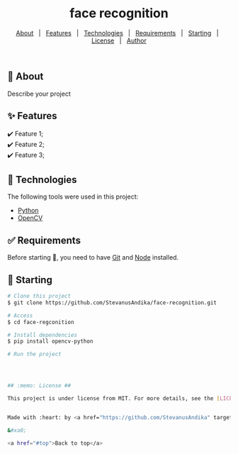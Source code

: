 <div align="center" id="top"> 


  &#xa0;

  <!-- <a href="https://faceregconito.netlify.app">Demo</a> -->
</div>

<h1 align="center">face recognition</h1>


<!-- Status -->

<!-- <h4 align="center"> 
	🚧  Face Regconito 🚀finish
</h4> 

<hr> -->

<p align="center">
  <a href="#dart-about">About</a> &#xa0; | &#xa0; 
  <a href="#sparkles-features">Features</a> &#xa0; | &#xa0;
  <a href="#rocket-technologies">Technologies</a> &#xa0; | &#xa0;
  <a href="#white_check_mark-requirements">Requirements</a> &#xa0; | &#xa0;
  <a href="#checkered_flag-starting">Starting</a> &#xa0; | &#xa0;
  <a href="#memo-license">License</a> &#xa0; | &#xa0;
  <a href="https://github.com/StevanusAndika" target="_blank">Author</a>
</p>

<br>

## :dart: About ##

Describe your project

## :sparkles: Features ##

:heavy_check_mark: Feature 1;\
:heavy_check_mark: Feature 2;\
:heavy_check_mark: Feature 3;

## :rocket: Technologies ##

The following tools were used in this project:

- [Python](https://expo.io/)
- [OpenCV](https://pypi.org/project/opencv-python/)

## :white_check_mark: Requirements ##

Before starting :checkered_flag:, you need to have [Git](https://git-scm.com) and [Node](https://nodejs.org/en/) installed.

## :checkered_flag: Starting ##

```bash
# Clone this project
$ git clone https://github.com/StevanusAndika/face-recognition.git

# Access
$ cd face-regconition 

# Install dependencies
$ pip install opencv-python

# Run the project




## :memo: License ##

This project is under license from MIT. For more details, see the [LICENSE](LICENSE.md) file.


Made with :heart: by <a href="https://github.com/StevanusAndika" target="_blank">StevanusAndika</a>

&#xa0;

<a href="#top">Back to top</a>
